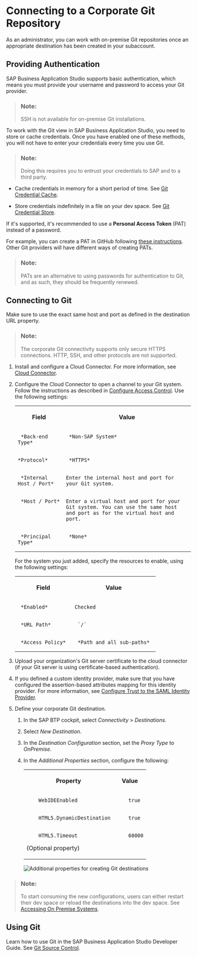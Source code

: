 <!-- loiod54ddfc1bc4f45b19dabfa0950799685 -->

# Connecting to a Corporate Git Repository

As an administrator, you can work with on-premise Git repositories once an appropriate destination has been created in your subaccount.



<a name="loiod54ddfc1bc4f45b19dabfa0950799685__section_rml_hxl_tnb"/>

## Providing Authentication

SAP Business Application Studio supports basic authentication, which means you must provide your username and password to access your Git provider.

> ### Note:  
> SSH is not available for on-premise Git installations.

To work with the Git view in SAP Business Application Studio, you need to store or cache credentials. Once you have enabled one of these methods, you will not have to enter your credentials every time you use Git.

> ### Note:  
> Doing this requires you to entrust your credentials to SAP and to a third party.

-   Cache credentials in memory for a short period of time. See [Git Credential Cache](https://git-scm.com/docs/git-credential-cache).

-   Store credentials indefinitely in a file on your dev space. See [Git Credential Store](https://git-scm.com/docs/git-credential-store).


If it's supported, it's recommended to use a **Personal Access Token** \(PAT\) instead of a password.

For example, you can create a PAT in GitHub following [these instructions](http://help.sap.com/disclaimer?site=https://docs.github.com/en/github/authenticating-to-github/creating-a-personal-access-token). Other Git providers will have different ways of creating PATs.

> ### Note:  
> PATs are an alternative to using passwords for authentication to Git, and as such, they should be frequently renewed.



<a name="loiod54ddfc1bc4f45b19dabfa0950799685__section_ysr_hxl_tnb"/>

## Connecting to Git

Make sure to use the exact same host and port as defined in the destination URL property.

> ### Note:  
> The corporate Git connectivity supports only secure HTTPS connections. HTTP, SSH, and other protocols are not supported.

1.  Install and configure a Cloud Connector. For more information, see [Cloud Connector](https://help.sap.com/viewer/cca91383641e40ffbe03bdc78f00f681/Cloud/en-US/e6c7616abb5710148cfcf3e75d96d596.html).

2.  Configure the Cloud Connector to open a channel to your Git system. Follow the instructions as described in [Configure Access Control](https://help.sap.com/viewer/cca91383641e40ffbe03bdc78f00f681/Cloud/en-US/f42fe4471d6a4a5fb09b7f3bb83c66a4.html). Use the following settings:


    <table>
    <tr>
    <th valign="top">

    Field


    
    </th>
    <th valign="top">

    Value


    
    </th>
    </tr>
    <tr>
    <td valign="top">
    
         *Back-end Type* 


    
    </td>
    <td valign="top">
    
         *Non-SAP System* 


    
    </td>
    </tr>
    <tr>
    <td valign="top">
    
        *Protocol*


    
    </td>
    <td valign="top">
    
         *HTTPS* 


    
    </td>
    </tr>
    <tr>
    <td valign="top">
    
         *Internal Host / Port* 


    
    </td>
    <td valign="top">
    
        Enter the internal host and port for your Git system.


    
    </td>
    </tr>
    <tr>
    <td valign="top">
    
         *Host / Port* 


    
    </td>
    <td valign="top">
    
        Enter a virtual host and port for your Git system. You can use the same host and port as for the virtual host and port.


    
    </td>
    </tr>
    <tr>
    <td valign="top">
    
         *Principal Type* 


    
    </td>
    <td valign="top">
    
         *None* 


    
    </td>
    </tr>
    </table>
    
    For the system you just added, specify the resources to enable, using the following settings:


    <table>
    <tr>
    <th valign="top">

    Field


    
    </th>
    <th valign="top">

    Value


    
    </th>
    </tr>
    <tr>
    <td valign="top">
    
         *Enabled* 


    
    </td>
    <td valign="top">
    
        Checked


    
    </td>
    </tr>
    <tr>
    <td valign="top">
    
         *URL Path* 


    
    </td>
    <td valign="top">
    
         `/` 


    
    </td>
    </tr>
    <tr>
    <td valign="top">
    
         *Access Policy* 


    
    </td>
    <td valign="top">
    
         *Path and all sub-paths* 


    
    </td>
    </tr>
    </table>
    
3.  Upload your organization's Git server certificate to the cloud connector \(if your Git server is using certificate-based authentication\).
4.  If you defined a custom identity provider, make sure that you have configured the assertion-based attributes mapping for this identity provider. For more information, see [Configure Trust to the SAML Identity Provider](https://help.sap.com/viewer/65de2977205c403bbc107264b8eccf4b/Cloud/en-US/dc618538d97610148155d97dcd123c24.html#loiob6cfc4bb4bff4ace90afc71b0962fcb5).
5.  Define your corporate Git destination.
    1.  In the SAP BTP cockpit, select *Connectivity* \> *Destinations*.
    2.  Select *New Destination*.
    3.  In the *Destination Configuration* section, set the *Proxy Type* to *OnPremise*.
    4.  In the *Additional Properties* section, configure the following:


        <table>
        <tr>
        <th valign="top">

        Property


        
        </th>
        <th valign="top">

        Value


        
        </th>
        </tr>
        <tr>
        <td valign="top">
        
                WebIDEEnabled


        
        </td>
        <td valign="top">
        
                true


        
        </td>
        </tr>
        <tr>
        <td valign="top">
        
                HTML5.DynamicDestination


        
        </td>
        <td valign="top">
        
                true


        
        </td>
        </tr>
        <tr>
        <td valign="top">
        
                HTML5.Timeout

        \(Optional property\)


        
        </td>
        <td valign="top">
        
                60000


        
        </td>
        </tr>
        </table>
        
        ![Additional properties for creating Git destinations](images/Create_destination_for_Git_328ecee.png)



> ### Note:  
> To start consuming the new configurations, users can either restart their dev space or reload the destinations into the dev space. See [Accessing On Premise Systems](accessing-on-premise-systems-e72930c.md).



<a name="loiod54ddfc1bc4f45b19dabfa0950799685__section_wtl_mbm_tnb"/>

## Using Git

Learn how to use Git in the SAP Business Application Studio Developer Guide. See [Git Source Control](git-source-control-9689c07.md).

